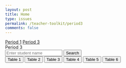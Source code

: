 ```yaml
---
layout: post
title: Home
type: issues
permalink: /teacher-toolkit/period3
comments: false
---
```


<!-- Navigation Bar -->
<div class="navbar">
  <a href="/portfolio_2025/teacher-toolkit/period1">Period 1</a>
  <a href="/portfolio_2025/teacher-toolkit/period3">Period 3</a>
</div>

<!-- Period Header -->
<div class="period-header">
  Period 3
</div>

<!-- Search Bar -->
<div class="search-container">
  <input type="text" id="searchName" placeholder="Enter student name">
  <button onclick="searchStudent()">Search</button>
</div>

<!-- Container for Tables -->
<div class="container">
  <button id="button1" class="table-button" onclick="fetchRequest(1)">
    <div class="table-icon">
      <div class="table"></div>
      <div class="chair chair1"></div>
      <div class="chair chair2"></div>
      <div class="chair chair3"></div>
      <div class="chair chair4"></div>
    </div>
    Table 1
  </button>
  <button id="button2" class="table-button" onclick="fetchRequest(2)">
    <div class="table-icon">
      <div class="table"></div>
      <div class="chair chair1"></div>
      <div class="chair chair2"></div>
      <div class="chair chair3"></div>
      <div class="chair chair4"></div>
    </div>
    Table 2
  </button>
  <button id="button3" class="table-button" onclick="fetchRequest(3)">
    <div class="table-icon">
      <div class="table"></div>
      <div class="chair chair1"></div>
      <div class="chair chair2"></div>
      <div class="chair chair3"></div>
      <div class="chair chair4"></div>
    </div>
    Table 3
  </button>
  <button id="button4" class="table-button" onclick="fetchRequest(4)">
    <div class="table-icon">
      <div class="table"></div>
      <div class="chair chair1"></div>
      <div class="chair chair2"></div>
      <div class="chair chair3"></div>
      <div class="chair chair4"></div>
    </div>
    Table 4
  </button>
  <button id="button5" class="table-button" onclick="fetchRequest(5)">
    <div class="table-icon">
      <div class="table"></div>
      <div class="chair chair1"></div>
      <div class="chair chair2"></div>
      <div class="chair chair3"></div>
      <div class="chair chair4"></div>
    </div>
    Table 5
  </button>
  <button id="button6" class="table-button" onclick="fetchRequest(6)">
    <div class="table-icon">
      <div class="table"></div>
      <div class="chair chair1"></div>
      <div class="chair chair2"></div>
      <div class="chair chair3"></div>
      <div class="chair chair4"></div>
    </div>
    Table 6
  </button>
</div>

<script type="module">  
    import {javaURI} from '{{site.baseurl}}/assets/js/api/config.js';

    window.fetchRequest = function fetchRequest(tableNumber) {
    window.location.href = `/portfolio_2025/teacher-toolkit/tabledetails?table=${tableNumber}&period=3`;
  };

  window.searchStudent = function searchStudent() {
    console.log("Searching...");
    const name = document.getElementById("searchName").value;

    const criteriaDto = {
      username: name,
      course: "CSA",
      trimester: 2,
      period: 3
    };

    fetch(`${javaURI}/api/students/find`, {
      method: "POST",
      headers: {
        "Content-Type": "application/json"
      },
      body: JSON.stringify(criteriaDto)
    })
    .then(response => {
      if (!response.ok) {
        throw new Error("Network response was not ok");
      }
      return response.json();
    })
    .then(data => {
      const params = new URLSearchParams({
        username: data.username,
        course: data.course,
        trimester: data.trimester,
        period: data.period
      });
      window.location.href = "/portfolio_2025/teacher-toolkit/student-info?" + params.toString();
    })
    .catch(error => {
      console.error("There was a problem with the fetch operation:", error);
      alert("Student not found.");
    });
  }
</script>